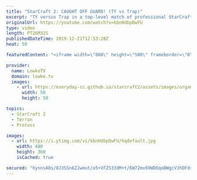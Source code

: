 ```yaml
---
title: "StarCraft 2: CAUGHT OFF GUARD! (TY vs Trap)"
excerpt: "TY versus Trap in a top-level match of professional StarCraft 2 of Terran versus Protoss. TY decides  to open up with a 1-1-1 and transition towards Terran Mech. Mech has quickly been gaining popularity again after the new multiplayer balance patch. Trap decides to transition towards Carriers and Sky"
originalUrl: https://youtube.com/watch?v=kbnHdbpDwFU
type: video
length: PT26M32S
publishedDateTime: 2019-12-21T12:53:28Z
heat: 50

featuredContent: "<iframe width=\"800\" height=\"500\" frameborder=\"0\" src=\"https://www.youtube.com/embed/kbnHdbpDwFU\" allow=\"accelerometer; autoplay; encrypted-media; gyroscope; picture-in-picture\" allowfullscreen></iframe>"

provider:
  name: LowkoTV
  domain: lowko.tv
  images:
    - url: https://everyday-cc.github.io/starcraft2/assets/images/organizations/lowko.tv-50x50.jpg
      width: 50
      height: 50

topics:
  - StarCraft 2
  - Terran
  - Protoss

images:
  - url: https://i.ytimg.com/vi/kbnHdbpDwFU/hqdefault.jpg
    width: 480
    height: 360
    isCached: true

secured: "hynnsA0s/8J3SSn6ZJwmut/o5+VFZS33dM+t/6W72mx69WDOqoBWgcVJhDFdsQmoCIHi+z6mlNazcOy8XJOBu5VE8AWixr5Wh7yOy7EKR+g8D1FJTf43v8uLlKRbtSSBJ67P/mJYRZffJ5H0buyW1W4mjoqTB2P/86gXKdilomwsnFaW+iHVi7vWUJ5hIREmwj1RDIweoWkb4i1E/mzoSdyMDzlQew+K05xNn8rpgUSrKfWmB1D57YV6Xgww30fMYIZ9EDfdalHLbwDzDSB8A9+KfyHVoN6JSenaXQnuwaaMDrX+zOjk5u+ydaj7pYQtkvINyroLmuaeQaJQ/ySei/iFtRa2f0vLjVSvqDA/5w9dUei0GjdIaqlkfFeAns8UPQeXnWpqxRDdy6PUEWT58Zo7QNjM97VDrgKmB669zDxrSRkUt5oO3ZASzLfPJAOs;nnYuvjo0Ke0ATvqGeGaevw=="
---
```


